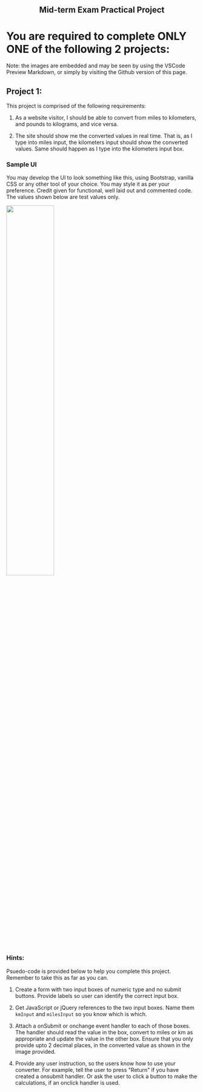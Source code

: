 <center>

## Mid-term Exam Practical Project

</center>

# You are required to complete **ONLY ONE** of the following 2 projects:

Note: the images are embedded and may be seen by using the VSCode Preview Markdown, or simply by visiting the Github version of this page.

## Project 1:

This project is comprised of the following requirements:

1. As a website visitor, I should be able to convert from miles to kilometers, and pounds to kilograms, and vice versa.  

2. The site should show me the converted values in real time. That is, as I type into miles input, the kilometers input should show the converted values. Same should happen as I type into the kilometers input box.

### Sample UI

You may develop the UI to look something like this, using Bootstrap, vanilla CSS or any other tool of your choice. You may style it as per your preference. Credit given for functional, well laid out and commented code. The values shown below are test values only.

<img src="images/metric.png" alt="" width="50%">

### Hints: 

Psuedo-code is provided below to help you complete this project. Remember to take this as far as you can.

1. Create a form with two input boxes of numeric type and no submit buttons. Provide labels so user can identify the correct input box.

1. Get JavaScript or jQuery references to the two input boxes. Name them `kmInput` and `milesInput` so you know which is which.

1. Attach a onSubmit or onchange event handler to each of those boxes. The handler should read the value in the box, convert to miles or km as appropriate and update the value in the other box. Ensure that you only provide upto 2 decimal places, in the converted value as shown in the image provided.

1. Provide any user instruction, so the users know how to use your converter. For example, tell the user to press "Return" if you have created a onsubmit handler. Or ask the user to click a button to make the calculations, if an onclick handler is used.
